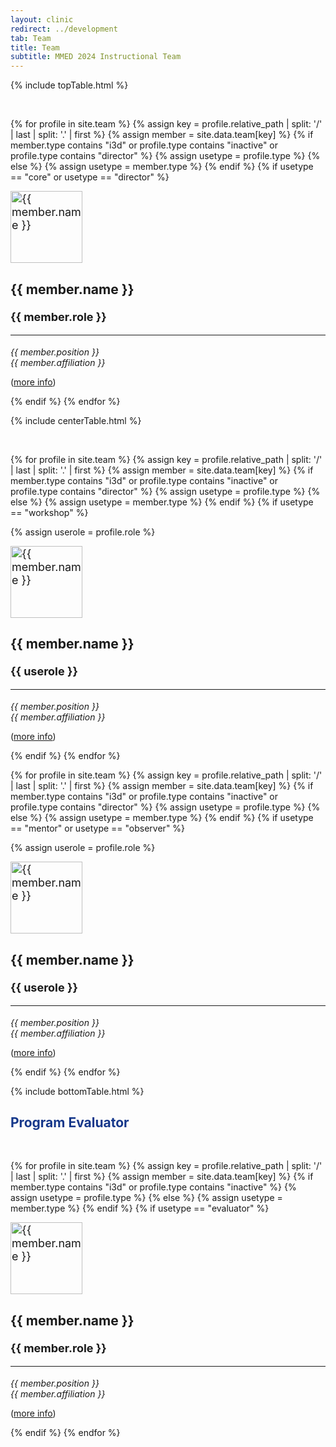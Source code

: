 ```yaml
---
layout: clinic
redirect: ../development
tab: Team
title: Team
subtitle: MMED 2024 Instructional Team
---
```


{% include topTable.html %}

<br>

{% for profile in site.team %}
{% assign key = profile.relative_path | split: '/' | last | split: '.' | first %}
{% assign member = site.data.team[key] %}
{% if member.type contains "i3d" or profile.type contains "inactive" or profile.type contains "director" %}
  {% assign usetype = profile.type %}
{% else %}
  {% assign usetype = member.type %}
{% endif %}
{% if usetype == "core" or usetype == "director" %}
  <div class="team-member media" style="font-size:18px">
    <img src="{{site.url}}{{site.path}}/assets/img/{{member.img}}" class="media-object img-circle pull-left" alt="{{ member.name }}" height="115" />
    <div class="media-body">
      <h3 class="media-heading team-name">{{ member.name }}</h3>
      <strong>{{ member.role }}</strong>
      <hr class="pull-left">
      <div class="clearfix"></div>
      <p style="font-size:14px"> <em>{{ member.position }}<br>{{ member.affiliation }}</em></p>
      <p style="font-size:14px">(<a href="{{ key }}">more info</a>)</p>
  </div><!-- media-body -->
</div><!-- team-member media -->
  {% endif %}
{% endfor %}

{% include centerTable.html %}

<br>

{% for profile in site.team %}
{% assign key = profile.relative_path | split: '/' | last | split: '.' | first %}
{% assign member = site.data.team[key] %}
{% if member.type contains "i3d" or profile.type contains "inactive" or profile.type contains "director" %}
  {% assign usetype = profile.type %}
{% else %}
  {% assign usetype = member.type %}
{% endif %}
{% if usetype == "workshop" %}
<!-- Reset role for Workshop Faculty and Mentors. -->
{% assign userole = profile.role %}
  <div class="team-member media" style="font-size:18px">
    <img src="{{site.url}}{{site.path}}/assets/img/{{member.img}}" class="media-object img-circle pull-left" alt="{{ member.name }}" height="115" />
    <div class="media-body">
      <h3 class="media-heading team-name">{{ member.name }}</h3>
      <strong>{{ userole }}</strong>
      <hr class="pull-left">
      <div class="clearfix"></div>
      <p style="font-size:14px"> <em>{{ member.position }}<br>{{ member.affiliation }}</em></p>
      <p style="font-size:14px">(<a href="{{ key }}">more info</a>)</p>
  </div><!-- media-body -->
</div><!-- team-member media -->
  {% endif %}
{% endfor %}

{% for profile in site.team %}
{% assign key = profile.relative_path | split: '/' | last | split: '.' | first %}
{% assign member = site.data.team[key] %}
{% if member.type contains "i3d" or profile.type contains "inactive" or profile.type contains "director" %}
  {% assign usetype = profile.type %}
{% else %}
  {% assign usetype = member.type %}
{% endif %}
{% if usetype == "mentor" or usetype == "observer" %}
<!-- Reset role for Workshop Faculty and Mentors. -->
{% assign userole = profile.role %}
  <div class="team-member media" style="font-size:18px">
    <img src="{{site.url}}{{site.path}}/assets/img/{{member.img}}" class="media-object img-circle pull-left" alt="{{ member.name }}" height="115" />
    <div class="media-body">
      <h3 class="media-heading team-name">{{ member.name }}</h3>
      <strong>{{ userole }}</strong>
      <hr class="pull-left">
      <div class="clearfix"></div>
      <p style="font-size:14px"> <em>{{ member.position }}<br>{{ member.affiliation }}</em></p>
      <p style="font-size:14px">(<a href="{{ key }}">more info</a>)</p>
  </div><!-- media-body -->
</div><!-- team-member media -->
  {% endif %}
{% endfor %}

{% include bottomTable.html %}


<h2 style="color: #15378a">Program Evaluator</h2>
<br>

{% for profile in site.team %}
{% assign key = profile.relative_path | split: '/' | last | split: '.' | first %}
{% assign member = site.data.team[key] %}
{% if member.type contains "i3d" or profile.type contains "inactive" %}
  {% assign usetype = profile.type %}
{% else %}
  {% assign usetype = member.type %}
{% endif %}
{% if usetype == "evaluator" %}
  <div class="team-member media" style="font-size:18px">
    <img src="{{site.url}}{{site.path}}/assets/img/{{member.img}}" class="media-object img-circle pull-left" alt="{{ member.name }}" height="115" />
    <div class="media-body">
      <h3 class="media-heading team-name">{{ member.name }}</h3>
      <strong>{{ member.role }}</strong>
      <hr class="pull-left">
      <div class="clearfix"></div>
      <p style="font-size:14px"> <em>{{ member.position }}<br>{{ member.affiliation }}</em></p>
      <p style="font-size:14px">(<a href="{{ key }}">more info</a>)</p>
  </div><!-- media-body -->
</div><!-- team-member media -->
  {% endif %}
{% endfor %}
